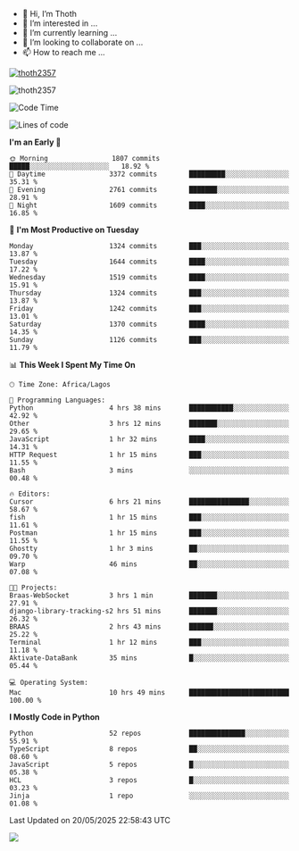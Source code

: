 <!---
thoth2357/thoth2357 is a ✨ special ✨ repository because its `README.md` (this file) appears on your GitHub profile.
You can click the Preview link to take a look at your changes.
--->

- 👋 Hi, I’m Thoth
- 👀 I’m interested in ...
- 🌱 I’m currently learning ...
- 💞️ I’m looking to collaborate on ...
- 📫 How to reach me ...


<p align="left"> <a href="https://github.com/ryo-ma/github-profile-trophy"><img src="https://github-profile-trophy.vercel.app/?username=thoth2357&theme=gruvbox&no-bg=true&no-frame=false&title=MultiLanguage,Commits,Repositories,Stars,Followers,PullRequest,Reviews,Issues" alt="thoth2357" /></a> </p>

<p align="left"> <img src="https://komarev.com/ghpvc/?username=thoth2357&label=Profile%20views&color=0e75b6&style=flat" alt="thoth2357" /> </p>

<!--START_SECTION:waka-->
![Code Time](http://img.shields.io/badge/Code%20Time-3%2C416%20hrs-blue)

![Lines of code](https://img.shields.io/badge/From%20Hello%20World%20I%27ve%20Written-31.1%20million%20lines%20of%20code-blue)

**I'm an Early 🐤** 

```text
🌞 Morning                1807 commits        █████░░░░░░░░░░░░░░░░░░░░   18.92 % 
🌆 Daytime                3372 commits        █████████░░░░░░░░░░░░░░░░   35.31 % 
🌃 Evening                2761 commits        ███████░░░░░░░░░░░░░░░░░░   28.91 % 
🌙 Night                  1609 commits        ████░░░░░░░░░░░░░░░░░░░░░   16.85 % 
```
📅 **I'm Most Productive on Tuesday** 

```text
Monday                   1324 commits        ███░░░░░░░░░░░░░░░░░░░░░░   13.87 % 
Tuesday                  1644 commits        ████░░░░░░░░░░░░░░░░░░░░░   17.22 % 
Wednesday                1519 commits        ████░░░░░░░░░░░░░░░░░░░░░   15.91 % 
Thursday                 1324 commits        ███░░░░░░░░░░░░░░░░░░░░░░   13.87 % 
Friday                   1242 commits        ███░░░░░░░░░░░░░░░░░░░░░░   13.01 % 
Saturday                 1370 commits        ████░░░░░░░░░░░░░░░░░░░░░   14.35 % 
Sunday                   1126 commits        ███░░░░░░░░░░░░░░░░░░░░░░   11.79 % 
```


📊 **This Week I Spent My Time On** 

```text
🕑︎ Time Zone: Africa/Lagos

💬 Programming Languages: 
Python                   4 hrs 38 mins       ███████████░░░░░░░░░░░░░░   42.92 % 
Other                    3 hrs 12 mins       ███████░░░░░░░░░░░░░░░░░░   29.65 % 
JavaScript               1 hr 32 mins        ████░░░░░░░░░░░░░░░░░░░░░   14.31 % 
HTTP Request             1 hr 15 mins        ███░░░░░░░░░░░░░░░░░░░░░░   11.55 % 
Bash                     3 mins              ░░░░░░░░░░░░░░░░░░░░░░░░░   00.48 % 

🔥 Editors: 
Cursor                   6 hrs 21 mins       ███████████████░░░░░░░░░░   58.67 % 
fish                     1 hr 15 mins        ███░░░░░░░░░░░░░░░░░░░░░░   11.61 % 
Postman                  1 hr 15 mins        ███░░░░░░░░░░░░░░░░░░░░░░   11.55 % 
Ghostty                  1 hr 3 mins         ██░░░░░░░░░░░░░░░░░░░░░░░   09.70 % 
Warp                     46 mins             ██░░░░░░░░░░░░░░░░░░░░░░░   07.08 % 

🐱‍💻 Projects: 
Braas-WebSocket          3 hrs 1 min         ███████░░░░░░░░░░░░░░░░░░   27.91 % 
django-library-tracking-s2 hrs 51 mins       ███████░░░░░░░░░░░░░░░░░░   26.32 % 
BRAAS                    2 hrs 43 mins       ██████░░░░░░░░░░░░░░░░░░░   25.22 % 
Terminal                 1 hr 12 mins        ███░░░░░░░░░░░░░░░░░░░░░░   11.18 % 
Aktivate-DataBank        35 mins             █░░░░░░░░░░░░░░░░░░░░░░░░   05.44 % 

💻 Operating System: 
Mac                      10 hrs 49 mins      █████████████████████████   100.00 % 
```

**I Mostly Code in Python** 

```text
Python                   52 repos            ██████████████░░░░░░░░░░░   55.91 % 
TypeScript               8 repos             ██░░░░░░░░░░░░░░░░░░░░░░░   08.60 % 
JavaScript               5 repos             █░░░░░░░░░░░░░░░░░░░░░░░░   05.38 % 
HCL                      3 repos             █░░░░░░░░░░░░░░░░░░░░░░░░   03.23 % 
Jinja                    1 repo              ░░░░░░░░░░░░░░░░░░░░░░░░░   01.08 % 
```




 Last Updated on 20/05/2025 22:58:43 UTC
<!--END_SECTION:waka-->
<!--![](http://github-profile-summary-cards.vercel.app/api/cards/profile-details?username=thoth2357&theme=2077)

![](http://github-profile-summary-cards.vercel.app/api/cards/stats?username=thoth2357&theme=2077)![](http://github-profile-summary-cards.vercel.app/api/cards/productive-time?username=thoth2357&theme=2077&utcOffset=8) -->
<img src="https://t.bkit.co/w_6789c39040b80.gif" />
